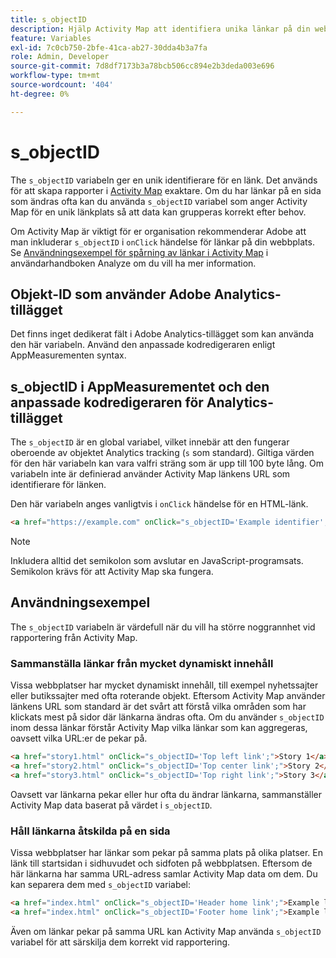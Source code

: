 ```yaml
---
title: s_objectID
description: Hjälp Activity Map att identifiera unika länkar på din webbplats.
feature: Variables
exl-id: 7c0cb750-2bfe-41ca-ab27-30dda4b3a7fa
role: Admin, Developer
source-git-commit: 7d8df7173b3a78bcb506cc894e2b3deda003e696
workflow-type: tm+mt
source-wordcount: '404'
ht-degree: 0%

---
```


# s_objectID

The `s_objectID` variabeln ger en unik identifierare för en länk. Det används för att skapa rapporter i [Activity Map](/help/analyze/activity-map/activity-map.md) exaktare. Om du har länkar på en sida som ändras ofta kan du använda `s_objectID` variabel som anger Activity Map för en unik länkplats så att data kan grupperas korrekt efter behov.

Om Activity Map är viktigt för er organisation rekommenderar Adobe att man inkluderar `s_objectID` i `onClick` händelse för länkar på din webbplats. Se [Användningsexempel för spårning av länkar i Activity Map](/help/analyze/activity-map/activitymap-link-tracking/activitymap-link-tracking-use-case.md) i användarhandboken Analyze om du vill ha mer information.

## Objekt-ID som använder Adobe Analytics-tillägget

Det finns inget dedikerat fält i Adobe Analytics-tillägget som kan använda den här variabeln. Använd den anpassade kodredigeraren enligt AppMeasurementen syntax.

## s_objectID i AppMeasurementet och den anpassade kodredigeraren för Analytics-tillägget

The `s_objectID` är en global variabel, vilket innebär att den fungerar oberoende av objektet Analytics tracking (`s` som standard). Giltiga värden för den här variabeln kan vara valfri sträng som är upp till 100 byte lång. Om variabeln inte är definierad använder Activity Map länkens URL som identifierare för länken.

Den här variabeln anges vanligtvis i `onClick` händelse för en HTML-länk.

```HTML
<a href="https://example.com" onClick="s_objectID='Example identifier';">Example link</a>
```

>[!NOTE]
>
>Inkludera alltid det semikolon som avslutar en JavaScript-programsats. Semikolon krävs för att Activity Map ska fungera.

## Användningsexempel

The `s_objectID` variabeln är värdefull när du vill ha större noggrannhet vid rapportering från Activity Map.

### Sammanställa länkar från mycket dynamiskt innehåll

Vissa webbplatser har mycket dynamiskt innehåll, till exempel nyhetssajter eller butikssajter med ofta roterande objekt. Eftersom Activity Map använder länkens URL som standard är det svårt att förstå vilka områden som har klickats mest på sidor där länkarna ändras ofta. Om du använder `s_objectID` inom dessa länkar förstår Activity Map vilka länkar som kan aggregeras, oavsett vilka URL:er de pekar på.

```HTML
<a href="story1.html" onClick="s_objectID='Top left link';">Story 1</a>
<a href="story2.html" onClick="s_objectID='Top center link';">Story 2</a>
<a href="story3.html" onClick="s_objectID='Top right link';">Story 3</a>
```

Oavsett var länkarna pekar eller hur ofta du ändrar länkarna, sammanställer Activity Map data baserat på värdet i `s_objectID`.

### Håll länkarna åtskilda på en sida

Vissa webbplatser har länkar som pekar på samma plats på olika platser. En länk till startsidan i sidhuvudet och sidfoten på webbplatsen. Eftersom de här länkarna har samma URL-adress samlar Activity Map data om dem. Du kan separera dem med `s_objectID` variabel:

```HTML
<a href="index.html" onClick="s_objectID='Header home link';">Example link in Header</a>
<a href="index.html" onClick="s_objectID='Footer home link';">Example link in Footer</a>
```

Även om länkar pekar på samma URL kan Activity Map använda `s_objectID` variabel för att särskilja dem korrekt vid rapportering.
